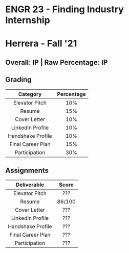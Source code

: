 # ENGR 23 - Finding Industry Internship

# Herrera - Fall '21

## Overall: IP | Raw Percentage: IP

## Grading

|     Category      | Percentage |
| :---------------: | :--------: |
|  Elevator Pitch   |    10%     |
|      Resume       |    15%     |
|   Cover Letter    |    10%     |
| LinkedIn Profile  |    10%     |
| Handshake Profile |    10%     |
| Final Career Plan |    15%     |
|   Participation   |    30%     |

## Assignments

|    Deliverable    | Score  |
| :---------------: | :----: |
|  Elevator Pitch   |  ???   |
|      Resume       | 86/100 |
|   Cover Letter    |  ???   |
| LinkedIn Profile  |  ???   |
| Handshake Profile |  ???   |
| Final Career Plan |  ???   |
|   Participation   |  ???   |
